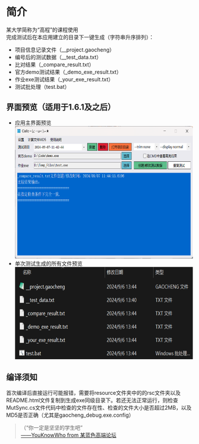 # 简介  
某大学简称为“高程”的课程使用  
完成测试后在本应用建立的目录下一键生成（字符串升序排列）：
* 项目信息记录文件（__project.gaocheng）
* 编号后的测试数据（__test_data.txt）
* 比对结果（_compare_result.txt）
* 官方demo测试结果（_demo_exe_result.txt）
* 作业exe测试结果（_your_exe_result.txt）
* 测试批处理（test.bat）

## 界面预览（适用于1.6.1及之后）
<ul>
  <li>应用主界面预览<br>
    <img alt="主界面预览图片" src="./img/MainForm.png" width="640px" height="357px"></li>
  <li>单次测试生成的所有文件预览<br>
    <img alt="单个项目生成文件预览" src="./img/ProjectFiles.png" width="640px" height="249px"></li>
</ul>

## 编译须知
首次编译后直接运行可能报错，需要将resource文件夹中的的rsc文件夹以及README.html文件复制到生成exe同级目录下。若还无法正常运行，则检查MutSync.cs文件代码中检查的文件存在性、检查的文件大小是否超过2MB，以及MD5是否正确（尤其是gaocheng_debug.exe.config）

<blockquote>（“你一定是坚坚的学生吧”<br>
<a href="https://www.zhihu.com/question/554569818/answer/2683685957" target="_blank">——YouKnowWho from 某蓝色高端论坛</a>
</blockquote>
